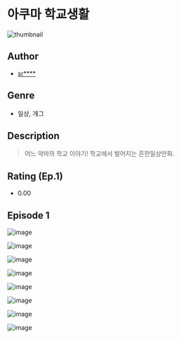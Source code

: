 # 아쿠마 학교생활
![thumbnail](https://image-comic.pstatic.net/user_contents_data/challenge_comic/2023/05/23/366189/upload_7077233333774659633_480x623.jpeg)

## Author
- [sr****](https://comic.naver.com/artistTitle?id=366189)

## Genre
- 일상, 개그

## Description
> 어느 악마의 학교 이야기! 학교에서 벌어지는 흔한일상만화.


## Rating (Ep.1)
- 0.00

## Episode 1
![image](https://image-comic.pstatic.net/user_contents_data/challenge_comic/2023/05/23/366189/upload_3761461388673365808.jpeg)

![image](https://image-comic.pstatic.net/user_contents_data/challenge_comic/2023/05/23/366189/upload_7377800409939719993.jpeg)

![image](https://image-comic.pstatic.net/user_contents_data/challenge_comic/2023/05/23/366189/upload_7292846434408543329.jpeg)

![image](https://image-comic.pstatic.net/user_contents_data/challenge_comic/2023/05/23/366189/upload_7004561305242002785.jpeg)

![image](https://image-comic.pstatic.net/user_contents_data/challenge_comic/2023/05/23/366189/upload_3846981394491849059.jpeg)

![image](https://image-comic.pstatic.net/user_contents_data/challenge_comic/2023/05/23/366189/upload_7004844966370489399.jpeg)

![image](https://image-comic.pstatic.net/user_contents_data/challenge_comic/2023/05/23/366189/upload_3918469441492694328.jpeg)

![image](https://image-comic.pstatic.net/user_contents_data/challenge_comic/2023/05/23/366189/upload_3834027163227743797.jpeg)
